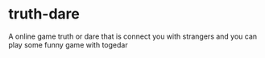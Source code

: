 # truth-dare
A online game truth or dare that is connect you with strangers and you can play some funny game with togedar

